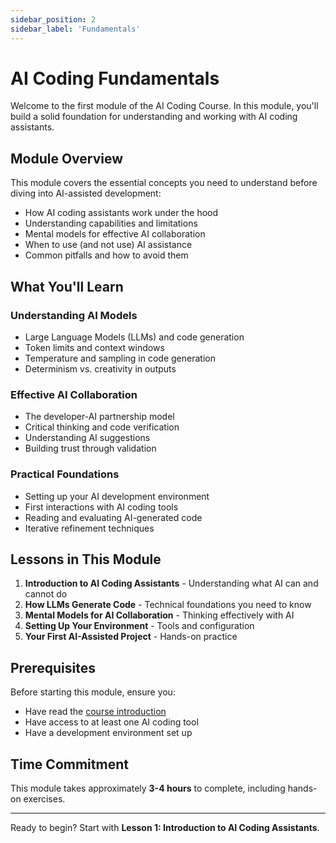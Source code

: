 ```yaml
---
sidebar_position: 2
sidebar_label: 'Fundamentals'
---
```


# AI Coding Fundamentals

Welcome to the first module of the AI Coding Course. In this module, you'll build a solid foundation for understanding and working with AI coding assistants.

## Module Overview

This module covers the essential concepts you need to understand before diving into AI-assisted development:

- How AI coding assistants work under the hood
- Understanding capabilities and limitations
- Mental models for effective AI collaboration
- When to use (and not use) AI assistance
- Common pitfalls and how to avoid them

## What You'll Learn

### Understanding AI Models

- Large Language Models (LLMs) and code generation
- Token limits and context windows
- Temperature and sampling in code generation
- Determinism vs. creativity in outputs

### Effective AI Collaboration

- The developer-AI partnership model
- Critical thinking and code verification
- Understanding AI suggestions
- Building trust through validation

### Practical Foundations

- Setting up your AI development environment
- First interactions with AI coding tools
- Reading and evaluating AI-generated code
- Iterative refinement techniques

## Lessons in This Module

1. **Introduction to AI Coding Assistants** - Understanding what AI can and cannot do
2. **How LLMs Generate Code** - Technical foundations you need to know
3. **Mental Models for AI Collaboration** - Thinking effectively with AI
4. **Setting Up Your Environment** - Tools and configuration
5. **Your First AI-Assisted Project** - Hands-on practice

## Prerequisites

Before starting this module, ensure you:

- Have read the [course introduction](/)
- Have access to at least one AI coding tool
- Have a development environment set up

## Time Commitment

This module takes approximately **3-4 hours** to complete, including hands-on exercises.

---

Ready to begin? Start with **Lesson 1: Introduction to AI Coding Assistants**.
